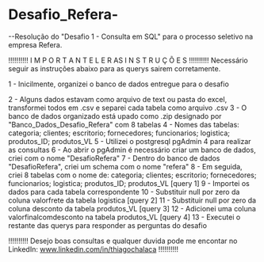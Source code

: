 # Desafio_Refera-
--Resolução do "Desafio 1 - Consulta em SQL" para o processo seletivo na empresa Refera. 

!!!!!!!!!!   I M P O R T A N T E   L E R   AS   I N S T R U Ç Õ E S   !!!!!!!!!!
Necessário seguir as instruções abaixo para as querys sairem corretamente. 

1 - Inicilmente, organizei o banco de dados entregue para o desafio

2 - Alguns dados estavam como arquivo de text ou pasta do excel, transformei todos em .csv e separei cada tabela como arquivo .csv
3 - O banco de dados organizado está upado como .zip designado por "Banco_Dados_Desafio_Refera" com 8 tabelas
4 - Nomes das tabelas: categoria; clientes; escritorio; fornecedores; funcionarios; logistica; produtos_ID; produtos_VL
5 - Utilizei o postgresql pgAdmin 4 para realizar as consultas 
6 - Ao abrir o pgAdmin é necessário criar um banco de dados, criei com o nome "DesafioRefera" 
7 - Dentro do banco de dados "DesafioRefera", criei um schema com o nome "refera"
8 - Em seguida, criei 8 tabelas com o nome de: categoria; clientes; escritorio; fornecedores; funcionarios; logistica; produtos_ID; produtos_VL [query 1]
9 - Importei os dados para cada tabela correspondente 
10 - Substituir null por zero da coluna valorfrete da tabela logistica [query 2]
11 - Substituir null por zero da coluna desconto da tabela produtos_VL [query 3]
12 - Adicionei uma coluna valorfinalcomdesconto na tabela produtos_VL [query 4]
13 - Executei o restante das querys para responder as perguntas do desafio

!!!!!!!!!! Desejo boas consultas e qualquer duvida pode me encontar no LinkedIn: www.linkedin.com/in/thiagochalaca !!!!!!!!!!

